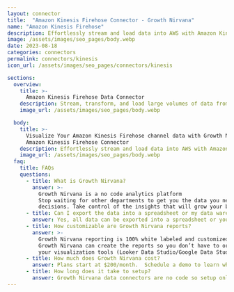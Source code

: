 ```yaml
---
layout: connector
title:  "Amazon Kinesis Firehose Connector - Growth Nirvana"
name: "Amazon Kinesis Firehose"
description: Effortlessly stream and load data into AWS with Amazon Kinesis Firehose. Automate the delivery of data from multiple sources for seamless processing and real-time analytics.
image: /assets/images/seo_pages/body.webp
date: 2023-08-18
categories: connectors
permalink: connectors/kinesis
icon_url: /assets/images/seo_pages/connectors/kinesis

sections:
  overview:
    title: >-
      Amazon Kinesis Firehose Data Connector
    description: Stream, transform, and load large volumes of data from various sources into AWS with Amazon Kinesis Firehose. Simplify the process of ingesting data by automatically delivering it to data stores and analytical tools for real-time analysis and insights.
    image_url: /assets/images/seo_pages/body.webp

  body:
    title: >-
      Visualize Your Amazon Kinesis Firehose channel data with Growth Nirvana's
      Amazon Kinesis Firehose Connector
    description: Effortlessly stream and load data into AWS with Amazon Kinesis Firehose. Automate the delivery of data from multiple sources for seamless processing and real-time analytics.
    image_url: /assets/images/seo_pages/body.webp
  faq:
    title: FAQs
    questions:
      - title: What is Growth Nirvana?
        answer: >-
          Growth Nirvana is a no code analytics platform 
          Stop waiting for other departments to get you the data you need to make critical business 
          decisions. Take control of the insights that will grow your business.
      - title: Can I export the data into a spreadsheet or my data warehouse?
        answer: Yes, all data can be exported into a spreadsheet or your data warehouse (Google BigQuery, AWS, Snowflake, Azure, etc)
      - title: How customizable are Growth Nirvana reports?
        answer: >-
          Growth Nirvana reporting is 100% white labeled and customized to your specifications.
          Growth Nirvana can create the reports so you don’t have to or you can connect
          your visualization tools (Looker Data Studio/Google Data Studio, Tableau, PowerBI, etc) to Growth Nirvana.
      - title: How much does Growth Nirvana cost?
        answer: Plans start at $200/month.  Schedule a demo to learn what plan is best for you.
      - title: How long does it take to setup?
        answer: Growth Nirvana data connectors are no code so setup only requires a few clicks.
---
```


